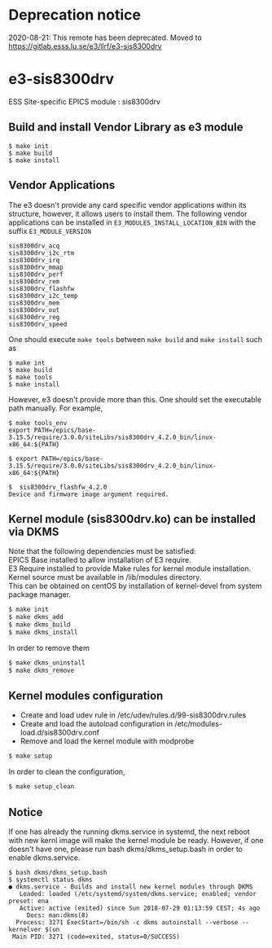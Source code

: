 # Deprecation notice

2020-08-21: This remote has been deprecated. Moved to https://gitlab.esss.lu.se/e3/llrf/e3-sis8300drv

e3-sis8300drv  
======
ESS Site-specific EPICS module : sis8300drv


## Build and install Vendor Library as e3 module

```
$ make init
$ make build
$ make install
```

## Vendor Applications

The e3 doesn't provide any card specific vendor applications within its structure, however, it allows users to install them. The following vendor applications can be installed in ```E3_MODULES_INSTALL_LOCATION_BIN``` with the suffix ```E3_MODULE_VERSION```

```
sis8300drv_acq
sis8300drv_i2c_rtm
sis8300drv_irq
sis8300drv_mmap
sis8300drv_perf
sis8300drv_rem
sis8300drv_flashfw
sis8300drv_i2c_temp
sis8300drv_mem
sis8300drv_out
sis8300drv_reg
sis8300drv_speed
```

One should execute ```make tools``` between ```make build``` and ```make install``` such as
```
$ make int
$ make build
$ make tools 
$ make install
```

However, e3 doesn't provide more than this. One should set the executable path manually. For example,

```
$ make tools_env
export PATH=/epics/base-3.15.5/require/3.0.0/siteLibs/sis8300drv_4.2.0_bin/linux-x86_64:${PATH}

$ export PATH=/epics/base-3.15.5/require/3.0.0/siteLibs/sis8300drv_4.2.0_bin/linux-x86_64:${PATH}

$  sis8300drv_flashfw_4.2.0
Device and firmware image argument required.

```


## Kernel module (sis8300drv.ko) can be installed via DKMS
Note that the following dependencies must be satisfied:  
EPICS Base installed to allow installation of E3 require.  
E3 Require installed to provide Make rules for kernel module installation.  
Kernel source must be available in /lib/modules directory.  
This can be obtained on centOS by installation of kernel-devel from system package manager.  

```sh
$ make init
$ make dkms_add
$ make dkms_build
$ make dkms_install
```

In order to remove them

```sh
$ make dkms_uninstall
$ make dkms_remove
```



## Kernel modules configuration

* Create and load udev rule in /etc/udev/rules.d/99-sis8300drv.rules
* Create and load the autoload configuration in /etc/modules-load.d/sis8300drv.conf
* Remove and load the kernel module with modprobe

```sh
$ make setup
```

In order to clean the configuration,

```sh
$ make setup_clean
```

## Notice
If one has already the running dkms.service in systemd, the next reboot with new kernl image will make the kernel module be ready. However, if one doesn't have one, please run bash dkms/dkms_setup.bash in order to enable dkms.service.

```
$ bash dkms/dkms_setup.bash
$ systemctl status dkms
● dkms.service - Builds and install new kernel modules through DKMS
   Loaded: loaded (/etc/systemd/system/dkms.service; enabled; vendor preset: ena
   Active: active (exited) since Sun 2018-07-29 01:13:59 CEST; 4s ago
     Docs: man:dkms(8)
  Process: 3271 ExecStart=/bin/sh -c dkms autoinstall --verbose --kernelver $(un
 Main PID: 3271 (code=exited, status=0/SUCCESS)
```


